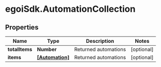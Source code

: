 # egoiSdk.AutomationCollection

## Properties
Name | Type | Description | Notes
------------ | ------------- | ------------- | -------------
**totalItems** | **Number** | Returned automations | [optional] 
**items** | [**[Automation]**](Automation.md) | Returned automations | [optional] 



